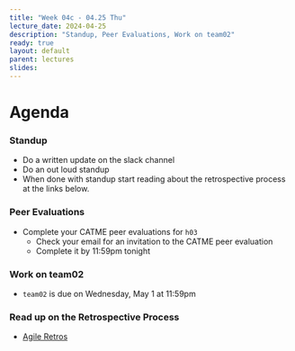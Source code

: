 ```yaml
---
title: "Week 04c - 04.25 Thu"
lecture_date: 2024-04-25
description: "Standup, Peer Evaluations, Work on team02"
ready: true
layout: default
parent: lectures
slides:
---
```


# Agenda

### Standup

- Do a written update on the slack channel
- Do an out loud standup
- When done with standup start reading about the retrospective process at the links below.

### Peer Evaluations

- Complete your CATME peer evaluations for `h03`
  - Check your email for an invitation to the CATME peer evaluation
  - Complete it by 11:59pm tonight

### Work on team02

- `team02` is due on Wednesday, May 1 at 11:59pm

### Read up on the Retrospective Process

- [Agile Retros](https://ucsb-cs156.github.io/topics/agile/agile_retros.html)
